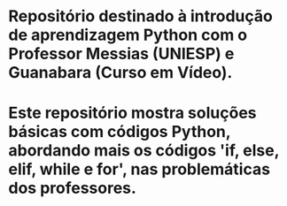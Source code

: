 # Repositório destinado à introdução de aprendizagem Python com o Professor Messias (UNIESP) e Guanabara (Curso em Vídeo).
# Este repositório mostra soluções básicas com códigos Python, abordando mais os códigos 'if, else, elif, while e for', nas problemáticas dos professores.

